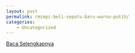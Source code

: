 ```yaml
---
layout: post
permalink: /mimpi-beli-sepatu-baru-warna-putih/
categories:
    - Uncategorized
---
```


[Baca Selengkapnya](/09)